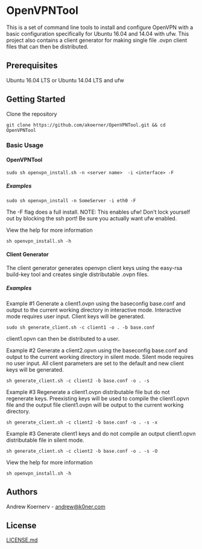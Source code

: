 # OpenVPNTool

This is a set of command line tools to install and configure OpenVPN with a basic configuration specifically for Ubuntu 16.04 and 14.04 with ufw.  This project also contains a client 
generator for making single file .ovpn client files that can then be distributed.

## Prerequisites

Ubuntu 16.04 LTS or Ubuntu 14.04 LTS and ufw

## Getting Started
Clone the repository
```
git clone https://github.com/akoerner/OpenVPNTool.git && cd OpenVPNTool
```

### Basic Usage

#### OpenVPNTool
```
sudo sh openvpn_install.sh -n <server name>  -i <interface> -F
```

##### Examples
```
sudo sh openvpn_install -n SomeServer -i eth0 -F
```
The -F flag does a full install.
NOTE: This enables ufw! Don't lock yourself out by blocking the ssh port! Be sure you actually want ufw enabled.

View the help for more information
```
sh openvpn_install.sh -h
```

#### Client Generator
The client generator generates openvpn client keys using the easy-rsa build-key tool and creates  single distributable .ovpn files.

##### Examples
Example #1
Generate a client1.ovpn using the baseconfig base.conf and output to the current working directory in interactive mode.  Interactive mode requires user input. Client keys will be generated.
```
sudo sh generate_client.sh -c client1 -o . -b base.conf
```
client1.opvn can then be distributed to a user.

Example #2
Generate a client2.opvn using the baseconfig base.conf and output to the current working directory in silent mode.  Silent mode requires no user input.  All client parameters are set to the default and new client keys will be generated. 
```
sh generate_client.sh -c client2 -b base.conf -o . -s
```

Example #3
Regenerate a client1.ovpn distributable file but do not regenerate keys.  Preexisting keys will be used to compile the client1.opvn file and the output file client1.ovpn will be output to the current working directory.
```
sh generate_client.sh -c client2 -b base.conf -o . -s -x
```

Example #3
Generate client1 keys and do not compile an output client1.opvn distributable file in silent mode.
```
sh generate_client.sh -c client2 -b base.conf -o . -s -O
```


View the help for more information
```
sh openvpn_install.sh -h
```


## Authors
Andrew Koernerv - andrew@k0ner.com



## License
[LICENSE.md](LICENSE.md)
